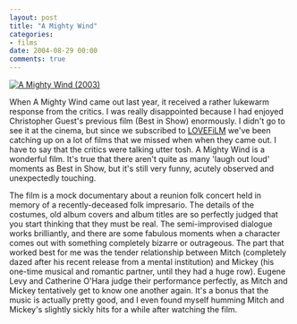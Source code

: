 ```yaml
---
layout: post
title: "A Mighty Wind"
categories:
- films
date: 2004-08-29 00:00
comments: true
---
```


<p class="img-shadow"><a href="http://www.amazon.com/exec/obidos/ASIN/B0000ALFVD/" target="_blank"><img src="http://images.amazon.com/images/P/B0000ALFVD.01._PE_.jpg" alt="A Mighty Wind (2003)" border="0" /></a></p><p>When A Mighty Wind came out last year, it received a rather lukewarm response from the critics. I was really disappointed because I had enjoyed Christopher Guest's previous film (Best in Show) enormously. I didn't go to see it at the cinema, but since we subscribed to <a href="http://www.lovefilm.com/" title="Lovefilm.com - a great films by post service">LOVEFiLM</a> we've been catching up on a lot of films that we missed when when they came out. I have to say that the critics were talking utter tosh. A Mighty Wind is a wonderful film. It's true that there aren't quite as many 'laugh out loud' moments as Best in Show, but it's still very funny, acutely observed and unexpectedly touching.</p><p>The film is a mock documentary about a reunion folk concert held in memory of a recently-deceased folk impresario. The details of the costumes, old album covers and album titles are so perfectly judged that you start thinking that they must be real. The semi-improvised dialogue works brilliantly, and there are some fabulous moments when a character comes out with something completely bizarre or outrageous. The part that worked best for me was the tender relationship between Mitch (completely dazed after his recent release from a mental institution) and Mickey (his one-time musical and romantic partner, until they had a huge row). Eugene Levy and Catherine O'Hara judge their performance perfectly, as Mitch and Mickey tentatively get to know one another again. It's a bonus that the music is actually pretty good, and I even found myself humming Mitch and Mickey's slightly sickly hits for a while after watching the film.</p>


